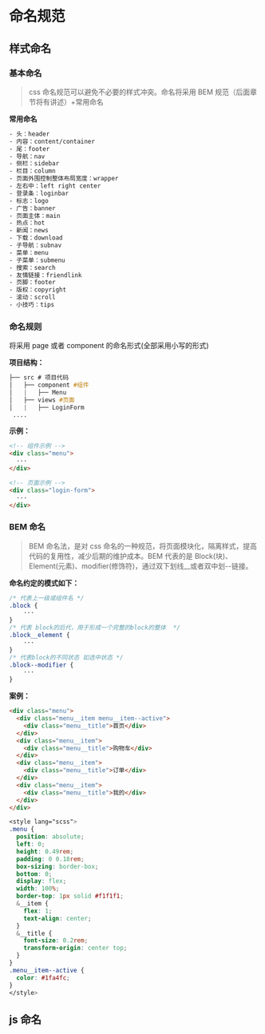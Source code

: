# 命名规范

## 样式命名

### 基本命名

> css 命名规范可以避免不必要的样式冲突。命名将采用 BEM 规范（后面章节将有讲述）+常用命名

**常用命名**

```css
- 头：header
- 内容：content/container
- 尾：footer
- 导航：nav
- 侧栏：sidebar
- 栏目：column
- 页面外围控制整体布局宽度：wrapper
- 左右中：left right center
- 登录条：loginbar
- 标志：logo
- 广告：banner
- 页面主体：main
- 热点：hot
- 新闻：news
- 下载：download
- 子导航：subnav
- 菜单：menu
- 子菜单：submenu
- 搜索：search
- 友情链接：friendlink
- 页脚：footer
- 版权：copyright
- 滚动：scroll
- 小技巧：tips
```

### 命名规则

将采用 page 或者 component 的命名形式(全部采用小写的形式)

**项目结构：**

```css
├── src # 项目代码
│   ├── component #组件
│   |   ├── Menu
│   ├── views #页面
│   |   ├── LoginForm
 ....

```

**示例：**

```html
<!-- 组件示例 -->
<div class="menu">
  ···
</div>

<!-- 页面示例 -->
<div class="login-form">
  ···
</div>
```

### BEM 命名

> BEM 命名法，是对 css 命名的一种规范，将页面模块化，隔离样式，提高代码的复用性，减少后期的维护成本。BEM 代表的是 Block(块)、Element(元素)、modifier(修饰符)，通过双下划线\_\_或者双中划--链接。

**命名约定的模式如下：**

```css
/* 代表上一级或组件名 */
.block {
    ···
}
/* 代表 block的后代，用于形成一个完整的block的整体  */
.block__element {
    ···
}
/* 代表block的不同状态 如选中状态 */
.block--modifier {
    ···
}
```

**案例：**

```html
<div class="menu">
  <div class="menu__item menu__item--active">
    <div class="menu__title">首页</div>
  </div>
  <div class="menu__item">
    <div class="menu__title">购物车</div>
  </div>
  <div class="menu__item">
    <div class="menu__title">订单</div>
  </div>
  <div class="menu__item">
    <div class="menu__title">我的</div>
  </div>
</div>
```

```scss
<style lang="scss">
.menu {
  position: absolute;
  left: 0;
  height: 0.49rem;
  padding: 0 0.18rem;
  box-sizing: border-box;
  bottom: 0;
  display: flex;
  width: 100%;
  border-top: 1px solid #f1f1f1;
  &__item {
    flex: 1;
    text-align: center;
  }
  &__title {
    font-size: 0.2rem;
    transform-origin: center top;
  }
}
.menu__item--active {
  color: #1fa4fc;
}
</style>
```

## js 命名
